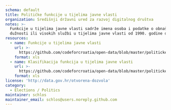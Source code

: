 ```yaml
---
schema: default
title: Političke funkcije u tijelima javne vlasti
organization: Središnji državni ured za razvoj digitalnog društva
notes: >-
  Funkcije u tijelima javne vlasti sadrže imena osoba i podatke o obnašanju
  dužnosti ili visokih službi u tijelima javne vlasti od 1990. godine do danas.
resources:
  - name: Funkcije u tijelima javne vlasti
    url: >-
      https://github.com/codeforcroatia/open-data/blob/master/politicke_funkcije/ftjv.xls
    format: xls
  - name: Klasifikacija funkcija u tijelima javne vlasti
    url: >-
      https://github.com/codeforcroatia/open-data/blob/master/politicke_funkcije/ftjv-metadata.xls
    format: xls
license: 'http://data.gov.hr/otvorena-dozvola'
category:
  - Elections / Politics
maintainer: schlos
maintainer_email: schlos@users.noreply.github.com
---
```


